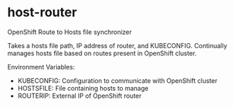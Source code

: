 # host-router
OpenShift Route to Hosts file synchronizer

Takes a hosts file path, IP address of router, and KUBECONFIG.
Continually manages hosts file based on routes present in OpenShift cluster.

Environment Variables:
- KUBECONFIG: Configuration to communicate with OpenShift cluster
- HOSTSFILE: File containing hosts to manage
- ROUTERIP: External IP of OpenShift router
